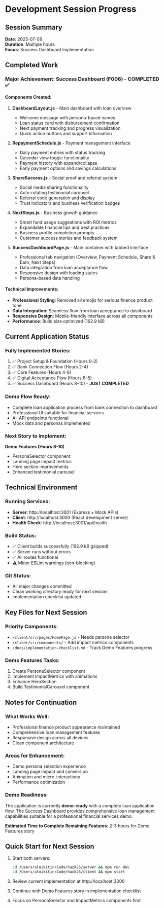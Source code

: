 # Development Session Progress

## Session Summary
**Date**: 2025-07-06  
**Duration**: Multiple hours  
**Focus**: Success Dashboard Implementation

## Completed Work

### Major Achievement: Success Dashboard (F006) - COMPLETED ✅

#### Components Created:
1. **DashboardLayout.js** - Main dashboard with loan overview
   - Welcome message with persona-based names
   - Loan status card with disbursement confirmation
   - Next payment tracking and progress visualization
   - Quick action buttons and support information

2. **RepaymentSchedule.js** - Payment management interface
   - Daily payment entries with status tracking
   - Calendar view toggle functionality
   - Payment history with expand/collapse
   - Early payment options and savings calculations

3. **ShareSuccess.js** - Social proof and referral system
   - Social media sharing functionality
   - Auto-rotating testimonial carousel
   - Referral code generation and display
   - Trust indicators and business verification badges

4. **NextSteps.js** - Business growth guidance
   - Smart fund usage suggestions with ROI metrics
   - Expandable financial tips and best practices
   - Business profile completion prompts
   - Customer success stories and feedback system

5. **SuccessDashboardPage.js** - Main container with tabbed interface
   - Professional tab navigation (Overview, Payment Schedule, Share & Earn, Next Steps)
   - Data integration from loan acceptance flow
   - Responsive design with loading states
   - Persona-based data handling

#### Technical Improvements:
- **Professional Styling**: Removed all emojis for serious finance product tone
- **Data Integration**: Seamless flow from loan acceptance to dashboard
- **Responsive Design**: Mobile-friendly interface across all components
- **Performance**: Build size optimized (162.9 kB)

## Current Application Status

### Fully Implemented Stories:
1. ✅ Project Setup & Foundation (Hours 0-2)
2. ✅ Bank Connection Flow (Hours 2-4)
3. ✅ Core Features (Hours 4-6)
4. ✅ Digital Acceptance Flow (Hours 6-8)
5. ✅ Success Dashboard (Hours 8-10) - **JUST COMPLETED**

### Demo Flow Ready:
- Complete loan application process from bank connection to dashboard
- Professional UI suitable for financial services
- All API endpoints functional
- Mock data and personas implemented

### Next Story to Implement:
**Demo Features (Hours 8-10)**
- PersonaSelector component
- Landing page impact metrics
- Hero section improvements
- Enhanced testimonial carousel

## Technical Environment

### Running Services:
- **Server**: http://localhost:3001 (Express + Mock APIs)
- **Client**: http://localhost:3000 (React development server)
- **Health Check**: http://localhost:3001/api/health

### Build Status:
- ✅ Client builds successfully (162.9 kB gzipped)
- ✅ Server runs without errors
- ✅ All routes functional
- ⚠️ Minor ESLint warnings (non-blocking)

### Git Status:
- All major changes committed
- Clean working directory ready for next session
- Implementation checklist updated

## Key Files for Next Session

### Priority Components:
- `/client/src/pages/HomePage.js` - Needs persona selector
- `/client/src/components/` - Add impact metrics components
- `/docs/implementation-checklist.md` - Track Demo Features progress

### Demo Features Tasks:
1. Create PersonaSelector component
2. Implement ImpactMetrics with animations
3. Enhance HeroSection
4. Build TestimonialCarousel component

## Notes for Continuation

### What Works Well:
- Professional finance product appearance maintained
- Comprehensive loan management features
- Responsive design across all devices
- Clean component architecture

### Areas for Enhancement:
- Demo persona selection experience
- Landing page impact and conversion
- Animation and micro-interactions
- Performance optimization

### Demo Readiness:
The application is currently **demo-ready** with a complete loan application flow. The Success Dashboard provides comprehensive loan management capabilities suitable for a professional financial services demo.

**Estimated Time to Complete Remaining Features**: 2-3 hours for Demo Features story

## Quick Start for Next Session

1. Start both servers:
   ```bash
   cd /Users/alnikitin/Code/hack25/server && npm run dev
   cd /Users/alnikitin/Code/hack25/client && npm start
   ```

2. Review current implementation at http://localhost:3000

3. Continue with Demo Features story in implementation checklist

4. Focus on PersonaSelector and ImpactMetrics components first